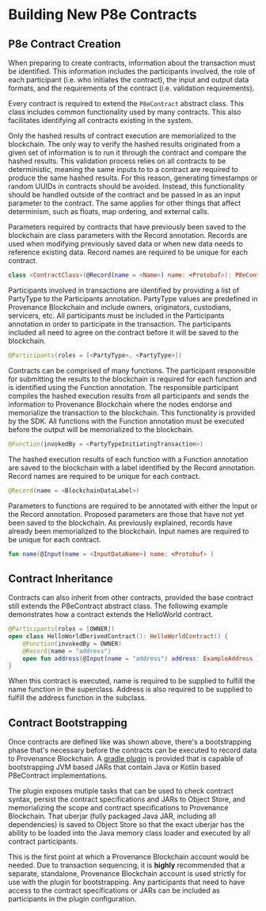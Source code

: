 # Building New P8e Contracts

## P8e Contract Creation

When preparing to create contracts, information about the transaction must be identified. This information includes the participants involved, the role of each participant \(i.e. who initiates the contract\), the input and output data formats, and the requirements of the contract \(i.e. validation requirements\).

Every contract is required to extend the `P8eContract` abstract class. This class includes common functionality used by many contracts. This also facilitates identifying all contracts existing in the system.

Only the hashed results of contract execution are memorialized to the blockchain. The only way to verify the hashed results originated from a given set of information is to run it through the contract and compare the hashed results. This validation process relies on all contracts to be deterministic, meaning the same inputs to to a contract are required to produce the same hashed results. For this reason, generating timestamps or random UUIDs in contracts should be avoided. Instead, this functionality should be handled outside of the contract and be passed in as an input parameter to the contract. The same applies for other things that affect determinism, such as floats, map ordering, and external calls.

Parameters required by contracts that have previously been saved to the blockchain are class parameters with the Record annotation. Records are used when modifying previously saved data or when new data needs to reference existing data. Record names are required to be unique for each contract.

```kotlin
class <ContractClass>(@Record(name = <Name>) name: <Protobuf>): P8eContract()
```

Participants involved in transactions are identified by providing a list of PartyType to the Participants annotation. PartyType values are predefined in Provenance Blockchain and include owners, originators, custodians, servicers, etc. All participants must be included in the Participants annotation in order to participate in the transaction. The participants included all need to agree on the contract before it will be saved to the blockchain.

```kotlin
@Participants(roles = [<PartyType>, <PartyType>])
```

Contracts can be comprised of many functions. The participant responsible for submitting the results to the blockchain is required for each function and is identified using the Function annotation. The responsible participant compiles the hashed execution results from all participants and sends the information to Provenance Blockchain where the nodes endorse and memorialize the transaction to the blockchain. This functionality is provided by the SDK. All functions with the Function annotation must be executed before the output will be memorialized to the blockchain.

```kotlin
@Function(invokedBy = <PartyTypeInitiatingTransaction>)
```

The hashed execution results of each function with a Function annotation are saved to the blockchain with a label identified by the Record annotation. Record names are required to be unique for each contract.

```kotlin
@Record(name = <BlockchainDataLabel>)
```

Parameters to functions are required to be annotated with either the Input or the Record annotation. Proposed parameters are those that have not yet been saved to the blockchain. As previously explained, records have already been memorialized to the blockchain. Input names are required to be unique for each contract.

```kotlin
fun name(@Input(name = <InputDataName>) name: <Protobuf> )
```

## Contract Inheritance

Contracts can also inherit from other contracts, provided the base contract still extends the P8eContract abstract class. The following example demonstrates how a contract extends the HelloWorld contract.

```kotlin
@Participants(roles = [OWNER])
open class HelloWorldDerivedContract(): HelloWorldContract() {
    @Function(invokedBy = OWNER)
    @Record(name = "address")
    open fun address(@Input(name = "address") address: ExampleAddress ) = address
}
```

When this contract is executed, name is required to be supplied to fulfill the name function in the superclass. Address is also required to be supplied to fulfill the address function in the subclass.

## Contract Bootstrapping

Once contracts are defined like was shown above, there's a bootstrapping phase that's necessary before the contracts can be executed to record data to Provenance Blockchain. A [gradle plugin](https://github.com/provenance-io/p8e-gradle-plugin) is provided that is capable of bootstrapping JVM based JARs that contain Java or Kotlin based P8eContract implementations.

The plugin exposes mutiple tasks that can be used to check contract syntax, persist the contract specifications and JARs to Object Store, and memorializing the scope and contract specifications to Provenance Blockchain. That uberjar \(fully packaged Java JAR, including all dependencies\) is saved to Object Store so that the exact uberjar has the ability to be loaded into the Java memory class loader and executed by all contract participants.

This is the first point at which a Provenance Blockchain account would be needed. Due to transaction sequencing, it is **highly** recommended that a separate, standalone, Provenance Blockchain account is used strictly for use with the plugin for bootstrapping. Any participants that need to have access to the contract specifications or JARs can be included as participants in the plugin configuration.
